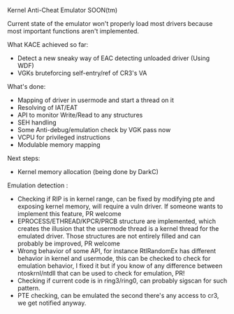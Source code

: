 Kernel Anti-Cheat Emulator
SOON(tm)

Current state of the emulator won't properly load most drivers because most important functions aren't implemented.

What KACE achieved so far:
- Detect a new sneaky way of EAC detecting unloaded driver (Using WDF)
- VGKs bruteforcing self-entry/ref of CR3's VA

What's done: 
- Mapping of driver in usermode and start a thread on it
- Resolving of IAT/EAT
- API to monitor Write/Read to any structures
- SEH handling
- Some Anti-debug/emulation check by VGK pass now
- VCPU for privileged instructions
- Modulable memory mapping

Next steps:
- Kernel memory allocation (being done by DarkC)


Emulation detection :
- Checking if RIP is in kernel range, can be fixed by modifying pte and exposing kernel memory, will require a vuln driver. If someone wants to implement this feature, PR welcome
- EPROCESS/ETHREAD/KPCR/PRCB structure are implemented, which creates the illusion that the usermode thread is a kernel thread for the emulated driver. Those structures are not entirely filled and can probably be improved, PR welcome
- Wrong behavior of some API, for instance RtlRandomEx has different behavior in kernel and usermode, this can be checked to check for emulation behavior, I fixed it but if you know of any difference between ntoskrnl/ntdll that can be used to check for emulation, PR!
- Checking if current code is in ring3/ring0, can probably sigscan for such pattern.
- PTE checking, can be emulated the second there's any access to cr3, we get notified anyway.
